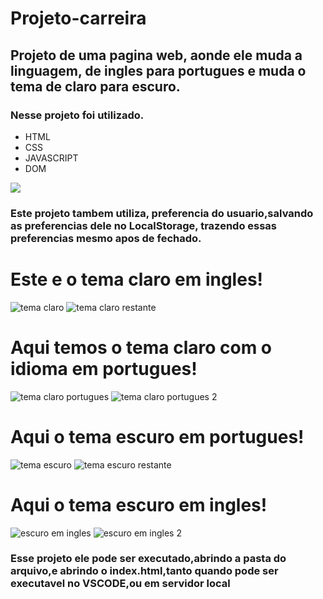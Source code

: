 # Projeto-carreira
## Projeto de uma pagina web, aonde ele muda a linguagem, de ingles para portugues e muda o tema de claro para escuro.


### Nesse projeto foi utilizado.
- HTML
- CSS
- JAVASCRIPT
- DOM

[![](https://skillicons.dev/icons?i=nodejs,html,css,dom)](https://skillicons.dev)

### Este projeto tambem utiliza, preferencia do usuario,salvando as preferencias dele no LocalStorage, trazendo essas preferencias mesmo apos de fechado.

# Este e o tema claro em ingles!
![tema claro](https://user-images.githubusercontent.com/117480833/220971556-a3777a5a-965c-47ab-b427-58c4d8508370.png)
![tema claro restante](https://user-images.githubusercontent.com/117480833/220971690-9de0e92d-d226-4199-b675-d66e2951ca0f.png)



# Aqui temos o tema claro com o idioma em portugues!
![tema claro portugues](https://user-images.githubusercontent.com/117480833/220971839-ffb0887a-b54b-4f56-8393-94a0b55fa337.png)
![tema claro portugues 2](https://user-images.githubusercontent.com/117480833/220977445-93a749ca-2853-4789-8a62-81bba8a14709.png)

# Aqui o tema escuro em portugues!
![tema escuro](https://user-images.githubusercontent.com/117480833/220971947-227bc7a7-23d9-41f7-a6ff-fa3f743bff08.png)
![tema escuro restante](https://user-images.githubusercontent.com/117480833/220971964-80c6617e-ac0d-4f2d-aebe-2afc14f23dbb.png)

# Aqui o tema escuro em ingles!
![escuro em ingles](https://user-images.githubusercontent.com/117480833/220978248-b0155f6a-bb37-403c-afa0-7b6831ef7424.png)
![escuro em ingles 2](https://user-images.githubusercontent.com/117480833/220978279-91f5a131-e1c2-4622-b194-641490e655b4.png)


### Esse projeto ele pode ser executado,abrindo a pasta do arquivo,e abrindo o index.html,tanto quando pode ser executavel no VSCODE,ou em servidor local
